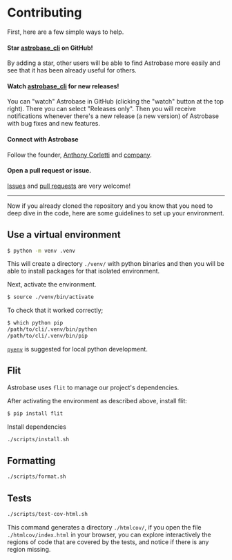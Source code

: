 # Contributing

First, here are a few simple ways to help.

#### Star [astrobase_cli](https://github.com/astrobase/cli) on GitHub!
By adding a star, other users will be able to find Astrobase more easily and see that it has been already useful for others.

#### Watch [astrobase_cli](https://github.com/astrobase/cli) for new releases!
You can "watch" Astrobase in GitHub (clicking the "watch" button at the top right). There you can select "Releases only". Then you will receive notifications whenever there's a new release (a new version) of Astrobase with bug fixes and new features.

#### Connect with Astrobase
Follow the founder, [Anthony Corletti](https://anthonycorletti.com/about) and [company](https://twitter.com/astrobaseco).

#### Open a pull request or issue.

[Issues](https://github.com/astrobase/cli/issues/new/choose) and [pull requests](https://github.com/astrobase/cli/pulls) are very welcome!


---

Now if you already cloned the repository and you know that you need to deep dive in the code, here are some guidelines to set up your environment.


## Use a virtual environment

```sh
$ python -m venv .venv
```

This will create a directory `./venv/` with python binaries and then you will be able to install packages for that isolated environment.

Next, activate the environment.

```sh
$ source ./venv/bin/activate
```

To check that it worked correctly;

```sh
$ which python pip
/path/to/cli/.venv/bin/python
/path/to/cli/.venv/bin/pip
```

[`pyenv`](https://github.com/pyenv/pyenv) is suggested for local python development.

## Flit

Astrobase uses `flit` to manage our project's dependencies.

After activating the environment as described above, install flit:

```sh
$ pip install flit
```

Install dependencies

```sh
./scripts/install.sh
```

## Formatting

```sh
./scripts/format.sh
```

## Tests

```sh
./scripts/test-cov-html.sh
```

This command generates a directory `./htmlcov/`, if you open the file` ./htmlcov/index.html` in your browser, you can explore interactively the regions of code that are covered by the tests, and notice if there is any region missing.

